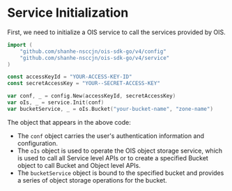 # Service Initialization

First, we need to initialize a OIS service to call the services provided by OIS.

```go
import (
	"github.com/shanhe-nsccjn/ois-sdk-go/v4/config"
	"github.com/shanhe-nsccjn/ois-sdk-go/v4/service"
)

const accessKeyId = "YOUR-ACCESS-KEY-ID"
const secretAccessKey = "YOUR--SECRET-ACCESS-KEY"

var conf, _ = config.New(accessKeyId, secretAccessKey)
var oIs, _ = service.Init(conf)
var bucketService, _ = oIs.Bucket("your-bucket-name", "zone-name")
```

The object that appears in the above code:
- The `conf` object carries the user's authentication information and configuration.
- The `oIs` object is used to operate the OIS object storage service, which is used to call all Service level APIs or to create a specified Bucket object to call Bucket and Object level APIs.
- The `bucketService` object is bound to the specified bucket and provides a series of object storage operations for the bucket.